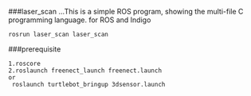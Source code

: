 ###laser_scan
...This is a simple ROS program, showing the multi-file C programming language.
for ROS and Indigo
~~~
rosrun laser_scan laser_scan
~~~
###prerequisite
~~~
1.roscore
2.roslaunch freenect_launch freenect.launch
or
 roslaunch turtlebot_bringup 3dsensor.launch 
~~~
